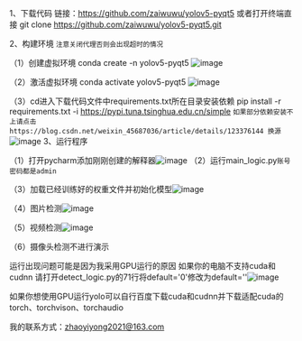 1、下载代码 链接：https://github.com/zaiwuwu/yolov5-pyqt5 或者打开终端直接 git clone https://github.com/zaiwuwu/yolov5-pyqt5.git 

2、构建环境 `注意关闭代理否则会出现超时的情况`


（1）创建虚拟环境 conda create -n yolov5-pyqt5 ![image](https://github.com/zaiwuwu/yolov5-pyqt5/assets/156164792/99e3179e-9bdd-47f0-8515-957d86b7d330)



（2）激活虚拟环境 conda activate yolov5-pyqt5 ![image](https://github.com/zaiwuwu/yolov5-pyqt5/assets/156164792/a7863cf6-4d5f-43f0-9f8a-02e6fd6f0169)


（3）cd进入下载代码文件中requirements.txt所在目录安装依赖 pip install -r requirements.txt -i https://pypi.tuna.tsinghua.edu.cn/simple `如果部分依赖安装不上请点击 https://blog.csdn.net/weixin_45687036/article/details/123376144 换源` ![image](https://github.com/zaiwuwu/yolov5-pyqt5/assets/156164792/9461f99d-e571-40f4-95cf-0db37154728f) 
3、运行程序 

（1）打开pycharm添加刚刚创建的解释器![image](https://github.com/zaiwuwu/yolov5-pyqt5/assets/156164792/dab596d5-63dd-4804-857f-cae7679e687a) 
（2）运行main_logic.py`账号密码都是admin` 

（3）加载已经训练好的权重文件并初始化模型![image](https://github.com/zaiwuwu/yolov5-pyqt5/assets/156164792/1645c132-e8ef-4351-828a-9d79d2c247e3) 

（4）图片检测![image](https://github.com/zaiwuwu/yolov5-pyqt5/assets/156164792/b8937301-64fa-406b-89e2-847eb16d888c) 

（5）视频检测![image](https://github.com/zaiwuwu/yolov5-pyqt5/assets/156164792/3a0f5468-40b6-402b-a9c8-53e870b85259)  

（6）摄像头检测不进行演示 



运行出现问题可能是因为我采用GPU运行的原因 如果你的电脑不支持cuda和cudnn 请打开detect_logic.py的71行将default='0'修改为default=''![image](https://github.com/zaiwuwu/yolov5-pyqt5/assets/156164792/ea741f9a-dcb5-4584-ba19-0d8afb0d76ab) 


如果你想使用GPU运行yolo可以自行百度下载cuda和cudnn并下载适配cuda的torch、torchvison、torchaudio  

我的联系方式：zhaoyiyong2021@163.com











